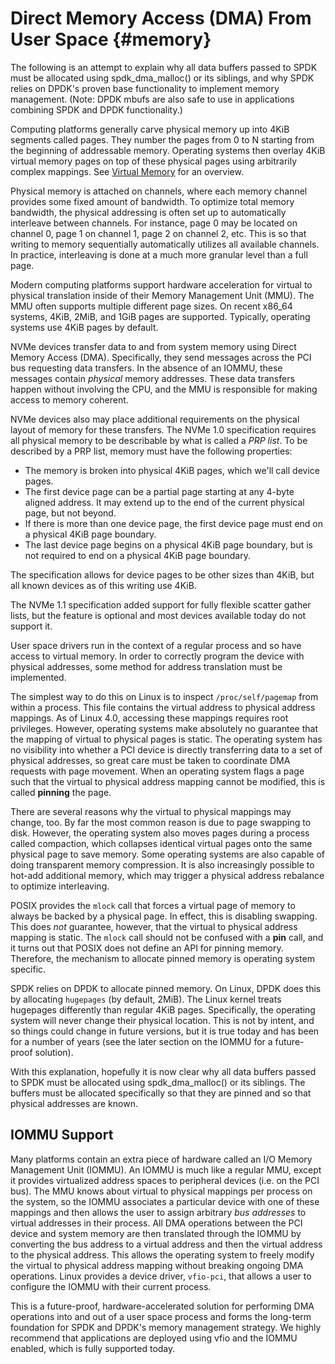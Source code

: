 # Direct Memory Access (DMA) From User Space {#memory}

The following is an attempt to explain why all data buffers passed to SPDK must
be allocated using spdk_dma_malloc() or its siblings, and why SPDK relies on
DPDK's proven base functionality to implement memory management. (Note: DPDK
mbufs are also safe to use in applications combining SPDK and DPDK
functionality.)

Computing platforms generally carve physical memory up into 4KiB segments
called pages. They number the pages from 0 to N starting from the beginning of
addressable memory. Operating systems then overlay 4KiB virtual memory pages on
top of these physical pages using arbitrarily complex mappings. See
[Virtual Memory](https://en.wikipedia.org/wiki/Virtual_memory) for an overview.

Physical memory is attached on channels, where each memory channel provides
some fixed amount of bandwidth. To optimize total memory bandwidth, the
physical addressing is often set up to automatically interleave between
channels. For instance, page 0 may be located on channel 0, page 1 on channel
1, page 2 on channel 2, etc. This is so that writing to memory sequentially
automatically utilizes all available channels. In practice, interleaving is
done at a much more granular level than a full page.

Modern computing platforms support hardware acceleration for virtual to
physical translation inside of their Memory Management Unit (MMU). The MMU
often supports multiple different page sizes. On recent x86_64 systems, 4KiB,
2MiB, and 1GiB pages are supported. Typically, operating systems use 4KiB pages
by default.

NVMe devices transfer data to and from system memory using Direct Memory Access
(DMA). Specifically, they send messages across the PCI bus requesting data
transfers. In the absence of an IOMMU, these messages contain *physical* memory
addresses. These data transfers happen without involving the CPU, and the MMU
is responsible for making access to memory coherent.

NVMe devices also may place additional requirements on the physical layout of
memory for these transfers. The NVMe 1.0 specification requires all physical
memory to be describable by what is called a *PRP list*. To be described by a
PRP list, memory must have the following properties:

* The memory is broken into physical 4KiB pages, which we'll call device pages.
* The first device page can be a partial page starting at any 4-byte aligned
  address. It may extend up to the end of the current physical page, but not
  beyond.
* If there is more than one device page, the first device page must end on a
  physical 4KiB page boundary.
* The last device page begins on a physical 4KiB page boundary, but is not
  required to end on a physical 4KiB page boundary.

The specification allows for device pages to be other sizes than 4KiB, but all
known devices as of this writing use 4KiB.

The NVMe 1.1 specification added support for fully flexible scatter gather lists,
but the feature is optional and most devices available today do not support it.

User space drivers run in the context of a regular process and so have access
to virtual memory. In order to correctly program the device with physical
addresses, some method for address translation must be implemented.

The simplest way to do this on Linux is to inspect `/proc/self/pagemap` from
within a process. This file contains the virtual address to physical address
mappings. As of Linux 4.0, accessing these mappings requires root privileges.
However, operating systems make absolutely no guarantee that the mapping of
virtual to physical pages is static. The operating system has no visibility
into whether a PCI device is directly transferring data to a set of physical
addresses, so great care must be taken to coordinate DMA requests with page
movement. When an operating system flags a page such that the virtual to
physical address mapping cannot be modified, this is called **pinning** the
page.

There are several reasons why the virtual to physical mappings may change, too.
By far the most common reason is due to page swapping to disk. However, the
operating system also moves pages during a process called compaction, which
collapses identical virtual pages onto the same physical page to save memory.
Some operating systems are also capable of doing transparent memory
compression. It is also increasingly possible to hot-add additional memory,
which may trigger a physical address rebalance to optimize interleaving.

POSIX provides the `mlock` call that forces a virtual page of memory to always
be backed by a physical page. In effect, this is disabling swapping. This does
*not* guarantee, however, that the virtual to physical address mapping is
static. The `mlock` call should not be confused with a **pin** call, and it
turns out that POSIX does not define an API for pinning memory. Therefore, the
mechanism to allocate pinned memory is operating system specific.

SPDK relies on DPDK to allocate pinned memory. On Linux, DPDK does this by
allocating `hugepages` (by default, 2MiB). The Linux kernel treats hugepages
differently than regular 4KiB pages. Specifically, the operating system will
never change their physical location. This is not by intent, and so things
could change in future versions, but it is true today and has been for a number
of years (see the later section on the IOMMU for a future-proof solution).

With this explanation, hopefully it is now clear why all data buffers passed to
SPDK must be allocated using spdk_dma_malloc() or its siblings. The buffers
must be allocated specifically so that they are pinned and so that physical
addresses are known.

## IOMMU Support

Many platforms contain an extra piece of hardware called an I/O Memory
Management Unit (IOMMU). An IOMMU is much like a regular MMU, except it
provides virtualized address spaces to peripheral devices (i.e. on the PCI
bus). The MMU knows about virtual to physical mappings per process on the
system, so the IOMMU associates a particular device with one of these mappings
and then allows the user to assign arbitrary *bus addresses* to virtual
addresses in their process. All DMA operations between the PCI device and
system memory are then translated through the IOMMU by converting the bus
address to a virtual address and then the virtual address to the physical
address. This allows the operating system to freely modify the virtual to
physical address mapping without breaking ongoing DMA operations. Linux
provides a device driver, `vfio-pci`, that allows a user to configure the IOMMU
with their current process.

This is a future-proof, hardware-accelerated solution for performing DMA
operations into and out of a user space process and forms the long-term
foundation for SPDK and DPDK's memory management strategy. We highly recommend
that applications are deployed using vfio and the IOMMU enabled, which is fully
supported today.
